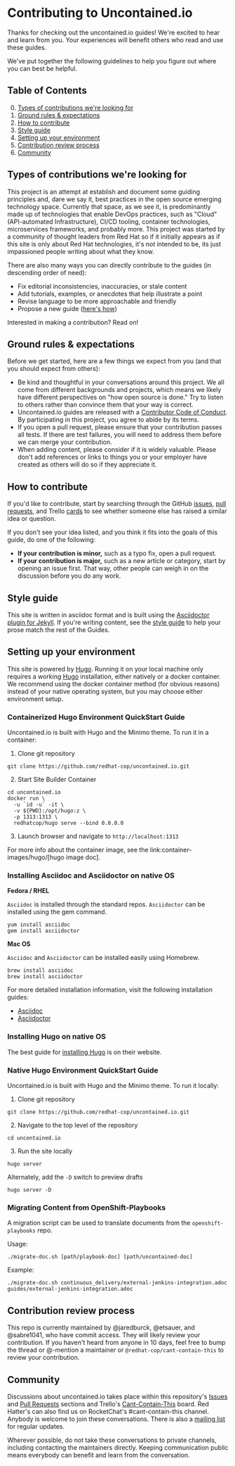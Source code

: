 # Contributing to Uncontained.io

Thanks for checking out the uncontained.io guides! We're excited to hear and learn from you. Your experiences will benefit others who read and use these guides.

We've put together the following guidelines to help you figure out where you can best be helpful.

## Table of Contents

0. [Types of contributions we're looking for](#types-of-contributions-were-looking-for)
0. [Ground rules & expectations](#ground-rules--expectations)
0. [How to contribute](#how-to-contribute)
0. [Style guide](#style-guide)
0. [Setting up your environment](#setting-up-your-environment)
0. [Contribution review process](#contribution-review-process)
0. [Community](#community)

## Types of contributions we're looking for
This project is an attempt at establish and document some guiding principles and, dare we say it, best practices in the open source emerging technology space. Currently that space, as we see it, is predominantly made up of technologies that enable DevOps practices, such as "Cloud" (API-automated Infrastructure), CI/CD tooling, container technologies, microservices frameworks, and probably more. This project was started by a community of thought leaders from Red Hat so if it initially appears as if this site is only about Red Hat technologies, it's not intended to be, its just impassioned people writing about what they know.

There are also many ways you can directly contribute to the guides (in descending order of need):

* Fix editorial inconsistencies, inaccuracies, or stale content
* Add tutorials, examples, or anecdotes that help illustrate a point
* Revise language to be more approachable and friendly
* Propose a new guide ([here's how](./docs/new_guides.md))

Interested in making a contribution? Read on!

## Ground rules & expectations

Before we get started, here are a few things we expect from you (and that you should expect from others):

* Be kind and thoughtful in your conversations around this project. We all come from different backgrounds and projects, which means we likely have different perspectives on "how open source is done." Try to listen to others rather than convince them that your way is correct.
* Uncontained.io guides are released with a [Contributor Code of Conduct](./CODE_OF_CONDUCT.md). By participating in this project, you agree to abide by its terms.
* If you open a pull request, please ensure that your contribution passes all tests. If there are test failures, you will need to address them before we can merge your contribution.
* When adding content, please consider if it is widely valuable. Please don't add references or links to things you or your employer have created as others will do so if they appreciate it.

## How to contribute

If you'd like to contribute, start by searching through the GitHub [issues](https://github.com/redhat-cop/uncontained.io/issues), [pull requests](https://github.com/redhat-cop/uncontained.io/pulls), and Trello  [cards](https://trello.com/b/JMaxIjCy/cant-contain-this) to see whether someone else has raised a similar idea or question.

If you don't see your idea listed, and you think it fits into the goals of this guide, do one of the following:
* **If your contribution is minor,** such as a typo fix, open a pull request.
* **If your contribution is major,** such as a new article or category, start by opening an issue first. That way, other people can weigh in on the discussion before you do any work.

## Style guide

This site is written in asciidoc format and is built using the [Asciidoctor plugin for Jekyll](https://github.com/asciidoctor/jekyll-asciidoc). If you're writing content, see the [style guide](./docs/style_guide.md) to help your prose match the rest of the Guides.

## Setting up your environment

This site is powered by [Hugo](https://gohugo.io/). Running it on your local machine only requires a working [Hugo](https://gohugo.io/getting-started/installing) installation, either natively or a docker container. We recommend using the docker container method (for obvious reasons) instead of your native operating system, but you may choose either environment setup.

### Containerized Hugo Environment QuickStart Guide

Uncontained.io is built with Hugo and the Minimo theme. To run it in a container:

1. Clone git repository
```
git clone https://github.com/redhat-cop/uncontained.io.git
```
2. Start Site Builder Container
```
cd uncontained.io
docker run \
  -u `id -u` -it \
  -v ${PWD}:/opt/hugo:z \
  -p 1313:1313 \
  redhatcop/hugo serve --bind 0.0.0.0
```
3. Launch browser and navigate to `http://localhost:1313`

For more info about the container image, see the link:container-images/hugo/[hugo image doc].

### Installing Asciidoc and Asciidoctor on native OS

<b>Fedora / RHEL</b>

`Asciidoc` is installed through the standard repos. `Asciidoctor` can be installed using the gem command.

```
yum install asciidoc
gem install asciidoctor
```

<b>Mac OS</b>

`Asciidoc` and `Asciidoctor` can be installed easily using Homebrew.

```
brew install asciidoc
brew install asciidoctor
```

For more detailed installation information, visit the following installation guides:

- [Asciidoc](http://asciidoc.org/INSTALL.html)
- [Asciidoctor](http://asciidoctor.org/docs/install-toolchain/)


### Installing Hugo on native OS

The best guide for [installing Hugo](https://gohugo.io/getting-started/installing/) is on their website.


### Native Hugo Environment QuickStart Guide

Uncontained.io is built with Hugo and the Minimo theme. To run it locally:

1. Clone git repository
```
git clone https://github.com/redhat-cop/uncontained.io.git
```
2. Navigate to the top level of the repository
```
cd uncontained.io
```
3. Run the site locally
```
hugo server
```
Alternately, add the `-D` switch to preview drafts
```
hugo server -D
```

### Migrating Content from OpenShift-Playbooks

A migration script can be used to translate documents from the `openshift-playbooks` repo.

Usage:
```
./migrate-doc.sh [path/playbook-doc] [path/uncontained-doc]
```

Example:
```
./migrate-doc.sh continuous_delivery/external-jenkins-integration.adoc guides/external-jenkins-integration.adoc
```

## Contribution review process

This repo is currently maintained by @jaredburck, @etsauer, and @sabre1041, who have commit access. They will likely review your contribution. If you haven't heard from anyone in 10 days, feel free to bump the thread or @-mention a maintainer or `@redhat-cop/cant-contain-this` to review your contribution.

## Community

Discussions about uncontained.io takes place within this repository's [Issues](https://github.com/redhat-cop/uncontained.io/issues) and [Pull Requests](https://github.com/redhat-cop/uncontained.io/pulls) sections and Trello's [Cant-Contain-This](https://trello.com/b/JMaxIjCy/cant-contain-this) board. Red Hatter's can also find us on RocketChat's #cant-contain-this channel. Anybody is welcome to join these conversations. There is also a [mailing list](http://uncontained.io/) for regular updates.

Wherever possible, do not take these conversations to private channels, including contacting the maintainers directly. Keeping communication public means everybody can benefit and learn from the conversation.
